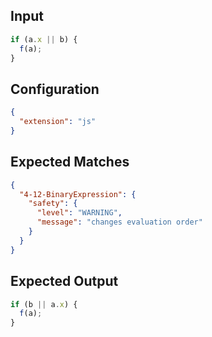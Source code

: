 
## Input
```javascript input
if (a.x || b) {
  f(a);
}
```

## Configuration
```json configuration
{
  "extension": "js"
}
```

## Expected Matches
```json expected matches
{
  "4-12-BinaryExpression": {
    "safety": {
      "level": "WARNING",
      "message": "changes evaluation order"
    }
  }
}
```

## Expected Output
```javascript expected output
if (b || a.x) {
  f(a);
}
```
